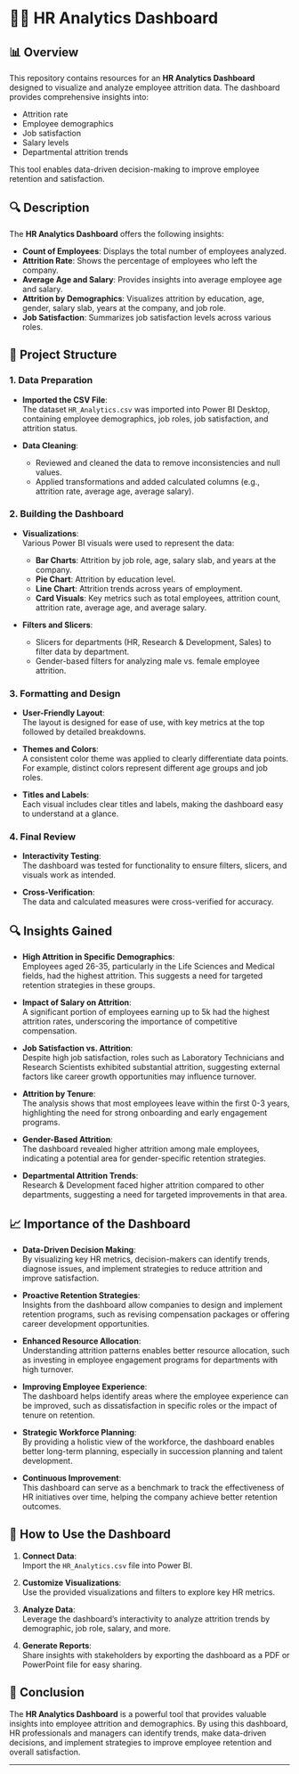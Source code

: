 # 🧑‍💼 HR Analytics Dashboard

## 📊 Overview

This repository contains resources for an **HR Analytics Dashboard** designed to visualize and analyze employee attrition data. The dashboard provides comprehensive insights into:

- Attrition rate
- Employee demographics
- Job satisfaction
- Salary levels
- Departmental attrition trends

This tool enables data-driven decision-making to improve employee retention and satisfaction.

## 🔍 Description

The **HR Analytics Dashboard** offers the following insights:

- **Count of Employees**: Displays the total number of employees analyzed.
- **Attrition Rate**: Shows the percentage of employees who left the company.
- **Average Age and Salary**: Provides insights into average employee age and salary.
- **Attrition by Demographics**: Visualizes attrition by education, age, gender, salary slab, years at the company, and job role.
- **Job Satisfaction**: Summarizes job satisfaction levels across various roles.

## 📂 Project Structure

### 1. Data Preparation

- **Imported the CSV File**:  
  The dataset `HR_Analytics.csv` was imported into Power BI Desktop, containing employee demographics, job roles, job satisfaction, and attrition status.

- **Data Cleaning**:  
  - Reviewed and cleaned the data to remove inconsistencies and null values.
  - Applied transformations and added calculated columns (e.g., attrition rate, average age, average salary).

### 2. Building the Dashboard

- **Visualizations**:  
  Various Power BI visuals were used to represent the data:

  - **Bar Charts**: Attrition by job role, age, salary slab, and years at the company.
  - **Pie Chart**: Attrition by education level.
  - **Line Chart**: Attrition trends across years of employment.
  - **Card Visuals**: Key metrics such as total employees, attrition count, attrition rate, average age, and average salary.

- **Filters and Slicers**:  
  - Slicers for departments (HR, Research & Development, Sales) to filter data by department.
  - Gender-based filters for analyzing male vs. female employee attrition.

### 3. Formatting and Design

- **User-Friendly Layout**:  
  The layout is designed for ease of use, with key metrics at the top followed by detailed breakdowns.

- **Themes and Colors**:  
  A consistent color theme was applied to clearly differentiate data points. For example, distinct colors represent different age groups and job roles.

- **Titles and Labels**:  
  Each visual includes clear titles and labels, making the dashboard easy to understand at a glance.

### 4. Final Review

- **Interactivity Testing**:  
  The dashboard was tested for functionality to ensure filters, slicers, and visuals work as intended.
  
- **Cross-Verification**:  
  The data and calculated measures were cross-verified for accuracy.

## 🔍 Insights Gained

- **High Attrition in Specific Demographics**:  
  Employees aged 26-35, particularly in the Life Sciences and Medical fields, had the highest attrition. This suggests a need for targeted retention strategies in these groups.

- **Impact of Salary on Attrition**:  
  A significant portion of employees earning up to 5k had the highest attrition rates, underscoring the importance of competitive compensation.

- **Job Satisfaction vs. Attrition**:  
  Despite high job satisfaction, roles such as Laboratory Technicians and Research Scientists exhibited substantial attrition, suggesting external factors like career growth opportunities may influence turnover.

- **Attrition by Tenure**:  
  The analysis shows that most employees leave within the first 0-3 years, highlighting the need for strong onboarding and early engagement programs.

- **Gender-Based Attrition**:  
  The dashboard revealed higher attrition among male employees, indicating a potential area for gender-specific retention strategies.

- **Departmental Attrition Trends**:  
  Research & Development faced higher attrition compared to other departments, suggesting a need for targeted improvements in that area.

## 📈 Importance of the Dashboard

- **Data-Driven Decision Making**:  
  By visualizing key HR metrics, decision-makers can identify trends, diagnose issues, and implement strategies to reduce attrition and improve satisfaction.

- **Proactive Retention Strategies**:  
  Insights from the dashboard allow companies to design and implement retention programs, such as revising compensation packages or offering career development opportunities.

- **Enhanced Resource Allocation**:  
  Understanding attrition patterns enables better resource allocation, such as investing in employee engagement programs for departments with high turnover.

- **Improving Employee Experience**:  
  The dashboard helps identify areas where the employee experience can be improved, such as dissatisfaction in specific roles or the impact of tenure on retention.

- **Strategic Workforce Planning**:  
  By providing a holistic view of the workforce, the dashboard enables better long-term planning, especially in succession planning and talent development.

- **Continuous Improvement**:  
  This dashboard can serve as a benchmark to track the effectiveness of HR initiatives over time, helping the company achieve better retention outcomes.

## 🚀 How to Use the Dashboard

1. **Connect Data**:  
   Import the `HR_Analytics.csv` file into Power BI.

2. **Customize Visualizations**:  
   Use the provided visualizations and filters to explore key HR metrics.

3. **Analyze Data**:  
   Leverage the dashboard’s interactivity to analyze attrition trends by demographic, job role, salary, and more.

4. **Generate Reports**:  
   Share insights with stakeholders by exporting the dashboard as a PDF or PowerPoint file for easy sharing.

## 📌 Conclusion

The **HR Analytics Dashboard** is a powerful tool that provides valuable insights into employee attrition and demographics. By using this dashboard, HR professionals and managers can identify trends, make data-driven decisions, and implement strategies to improve employee retention and overall satisfaction.

---


